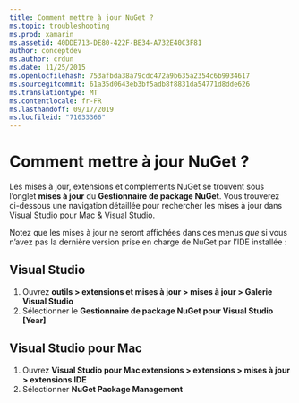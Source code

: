 ```yaml
---
title: Comment mettre à jour NuGet ?
ms.topic: troubleshooting
ms.prod: xamarin
ms.assetid: 40DDE713-DE80-422F-BE34-A732E40C3F81
author: conceptdev
ms.author: crdun
ms.date: 11/25/2015
ms.openlocfilehash: 753afbda38a79cdc472a9b635a2354c6b9934617
ms.sourcegitcommit: 61a35d0643eb3bf5adb8f8831da54771d8dde626
ms.translationtype: MT
ms.contentlocale: fr-FR
ms.lasthandoff: 09/17/2019
ms.locfileid: "71033366"
---
```

# <a name="how-can-i-update-nuget"></a>Comment mettre à jour NuGet ?

Les mises à jour, extensions et compléments NuGet se trouvent sous l’onglet **mises à jour** du **Gestionnaire de package NuGet**. Vous trouverez ci-dessous une navigation détaillée pour rechercher les mises à jour dans Visual Studio pour Mac & Visual Studio. 

Notez que les mises à jour ne seront affichées dans ces menus *que* si vous n’avez pas la dernière version prise en charge de NuGet par l’IDE installée :

## <a name="visual-studio"></a>Visual Studio

1. Ouvrez **outils > extensions et mises à jour > mises à jour > Galerie Visual Studio**
2. Sélectionner le **Gestionnaire de package NuGet pour Visual Studio [Year]**

## <a name="visual-studio-for-mac"></a>Visual Studio pour Mac

1. Ouvrez **Visual Studio pour Mac extensions > extensions > mises à jour > extensions IDE**
2. Sélectionner **NuGet Package Management**
